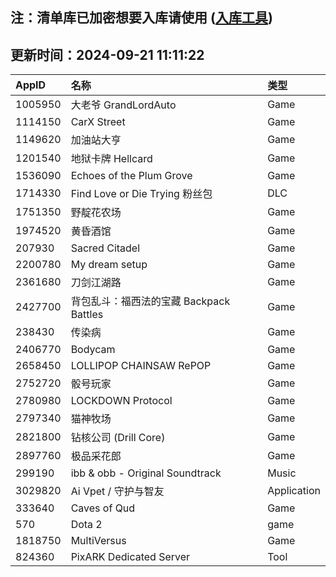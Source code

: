 ## 注：清单库已加密想要入库请使用 ([入库工具](https://github.com/BlankTMing/ManifestAutoUpdate/releases))

## 更新时间：2024-09-21 11:11:22
| AppID | 名称 | 类型  |
| :-------------------- | :----------------------------- | :----------- |
| 1005950 | 大老爷 GrandLordAuto| Game |
| 1114150 | CarX Street| Game |
| 1149620 | 加油站大亨| Game |
| 1201540 | 地狱卡牌 Hellcard| Game |
| 1536090 | Echoes of the Plum Grove| Game |
| 1714330 | Find Love or Die Trying 粉丝包| DLC |
| 1751350 | 野靛花农场| Game |
| 1974520 | 黄昏酒馆| Game |
| 207930 | Sacred Citadel| Game |
| 2200780 | My dream setup| Game |
| 2361680 | 刀剑江湖路| Game |
| 2427700 | 背包乱斗：福西法的宝藏 Backpack Battles| Game |
| 238430 | 传染病| Game |
| 2406770 | Bodycam| Game |
| 2658450 | LOLLIPOP CHAINSAW RePOP| Game |
| 2752720 | 骰号玩家| Game |
| 2780980 | LOCKDOWN Protocol| Game |
| 2797340 | 猫神牧场| Game |
| 2821800 | 钻核公司 (Drill Core)| Game |
| 2897760 | 极品采花郎| Game |
| 299190 | ibb & obb - Original Soundtrack| Music |
| 3029820 | Ai Vpet / 守护与智友| Application |
| 333640 | Caves of Qud| Game |
| 570 | Dota 2| game |
| 1818750 | MultiVersus| Game |
| 824360 | PixARK Dedicated Server| Tool |
